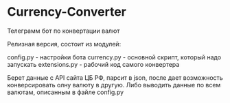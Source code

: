 # Currency-Converter
Телеграмм бот по конвертации валют

Релизная версия, состоит из модулей:

config.py - настройки бота
currency.py - основной скрипт, который надо запускать
extensions.py - рабочий код самого конвертера

Берет данные с API сайта ЦБ РФ, парсит в json, после дает возможность конверсировать олну валюту в другую.
Либо выводить данные по всем валютам, описанным в файле config.py
